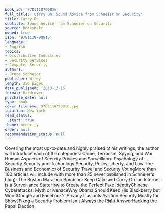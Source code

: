 ```yaml
---
book_id: '9781118790816'
full_title: 'Carry On: Sound Advice from Schneier on Security'
title: Carry On
subtitle: Sound Advice from Schneier on Security
source: Bookshelf
owned: true
isbn: '9781118790816'
language:
- English
topics:
- Distributive Industries
- Security Services
- Computer Security
authors:
- Bruce Schneier
publisher: Wiley
length: 356 pages
date_published: '2013-12-16'
format: Hardcover
purchase_date: null
type: book
cover_filename: 9781118790816.jpg
location: New York
read_status:
  start: true
theme: security
order: null
recommendation_status: null
---
```

Covering the most up-to-date and highly praised of his writings, the author will introduce each of the categories: Crime, Terrorism, Spying, and War Human Aspects of Security Privacy and Surveillance Psychology of Security Security and Technology Security, Policy, Liberty, and Law The Business and Economics of Security Travel and Security VotingMore than 160 articles will include (with more than 25 never published in Schneier's blog): The Boston Marathon Bombing: Keep Calm and Carry OnThe Internet is a Surveillance StateHow to Create the Perfect Fake IdentityChinese Cyberattacks: Myth or MenaceWhy Obama Should Keep His Blackberry but Won'tGoogle and Facebook's Privacy IllusionIs Aviation Security Mostly for Show?Fixng a Security Problem Isn't Always the Right AnswerHacking the Papal Election

